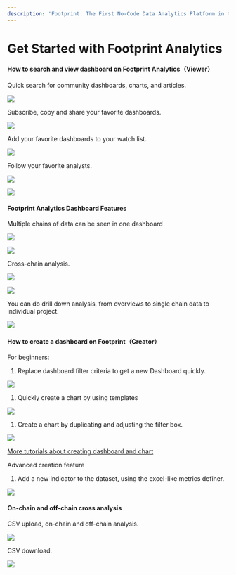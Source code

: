 ```yaml
---
description: 'Footprint: The First No-Code Data Analytics Platform in the Crypto'
---
```


# Get Started with Footprint Analytics

#### How to search and view dashboard on Footprint Analytics（Viewer） <a href="#_jcpbdw4h9t52" id="_jcpbdw4h9t52"></a>

Quick search for community dashboards, charts, and articles.

![](<../../.gitbook/assets/0 (12)>)

Subscribe, copy and share your favorite dashboards.

![](<../../.gitbook/assets/1 (2)>)

Add your favorite dashboards to your watch list.

![](<../../.gitbook/assets/2 (8)>)

Follow your favorite analysts.

![](<../../.gitbook/assets/3 (7)>)

![](<../../.gitbook/assets/4 (6)>)

#### Footprint Analytics Dashboard Features <a href="#_ws4y2qpfi4mm" id="_ws4y2qpfi4mm"></a>

Multiple chains of data can be seen in one dashboard

![](<../../.gitbook/assets/5 (5)>)

![](<../../.gitbook/assets/6 (7)>)

Cross-chain analysis.

![](<../../.gitbook/assets/7 (6)>)

![](<../../.gitbook/assets/8 (2)>)

You can do drill down analysis, from overviews to single chain data to individual project.

![](<../../.gitbook/assets/9 (4)>)

#### How to create a dashboard on Footprint（Creator） <a href="#_th39bktb46cm" id="_th39bktb46cm"></a>

For beginners:

1. Replace dashboard filter criteria to get a new Dashboard quickly.

![](<../../.gitbook/assets/10 (6)>)

1. Quickly create a chart by using templates

![](<../../.gitbook/assets/11 (4)>)

1. Create a chart by duplicating and adjusting the filter box.

![](<../../.gitbook/assets/12 (5)>)

[More tutorials about creating dashboard and chart](https://docs.footprint.network/getting-started/tutorial/how-to-create-a-new-dashboard)

Advanced creation feature

1. Add a new indicator to the dataset, using the excel-like metrics definer.

![](<../../.gitbook/assets/13 (4)>)

#### On-chain and off-chain cross analysis <a href="#_n6f3lf3ids04" id="_n6f3lf3ids04"></a>

CSV upload, on-chain and off-chain analysis.

![](<../../.gitbook/assets/14 (4)>)

CSV download.

![](<../../.gitbook/assets/15 (4)>)
